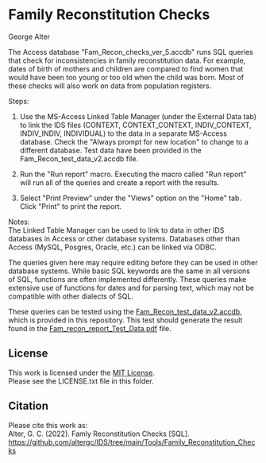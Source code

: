 # Family Reconstitution Checks   
George Alter

The Access database "Fam_Recon_checks_ver_5.accdb" runs SQL queries that check for inconsistencies in family reconstitution data.  For example, dates of birth of mothers and children are compared to find women that would have been too young or too old when the child was born.  Most of these checks will also work on data from population registers.   
  
Steps:
1. Use the MS-Access Linked Table Manager (under the External Data tab) to link the IDS files (CONTEXT, CONTEXT_CONTEXT, INDIV_CONTEXT, INDIV_INDIV, INDIVIDUAL) to the data in a separate MS-Access database. Check the "Always prompt for new location" to change to a different database.  Test data have been provided in the Fam_Recon_test_data_v2.accdb file.     
        
2. Run the "Run report" macro.  Executing the macro called "Run report" will run all of the queries and create a report with the results.    
   
3. Select "Print Preview" under the "Views" option on the "Home" tab.  Click "Print" to print the report.   
         
Notes:      
The Linked Table Manager can be used to link to data in other IDS databases in Access or other database systems.   Databases other than Access (MySQL, Posgres, Oracle, etc.) can be linked via ODBC.   
   
The queries given here may require editing before they can be used in other database systems.  While basic SQL keywords are the same in all versions of SQL, functions are often implemented differently.  These queries make extensive use of functions for dates and for parsing text, which may not be compatible with other dialects of SQL.   
   
These queries can be tested using the [Fam_Recon_test_data_v2.accdb](https://github.com/altergc/IDS/blob/main/Tools/Family_Reconstitution_Checks/Fam_Recon_test_data_v2.accdb), which is provided in this repository.  This test should generate the result found in the [Fam_recon_report_Test_Data.pdf](https://github.com/altergc/IDS/blob/main/Tools/Family_Reconstitution_Checks/Fam_recon_report_Test_Data.pdf) file.   
   
   
## License    
This work is licensed under the [MIT License](https://opensource.org/licenses/MIT).    
Please see the LICENSE.txt file in this folder.    
    
## Citation	 
Please cite this work as:    
Alter, G. C. (2022). Famly Reconstitution Checks [SQL]. https://github.com/altergc/IDS/tree/main/Tools/Family_Reconstitution_Checks
